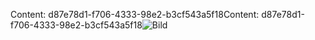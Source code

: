 <span data-ttu-id="b83bd-101">Content: d87e78d1-f706-4333-98e2-b3cf543a5f18</span><span class="sxs-lookup"><span data-stu-id="b83bd-101">Content: d87e78d1-f706-4333-98e2-b3cf543a5f18</span></span>![Bild](be7b6682-2392-49df-a5d9-3b9eb54e345f.png)
